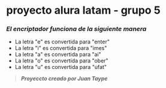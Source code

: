 # proyecto alura latam - grupo 5 

### _El encriptador funciona de la siguiente manera_

  - La letra "e" es convertida para "enter"
  - La letra "i" es convertida para "imes"
  - La letra "a" es convertida para "ai"
  - La letra "o" es convertida para "ober"
  - La letra "u" es convertida para "ufat" 

>**_Proyeccto creado por Juan Taype_**
